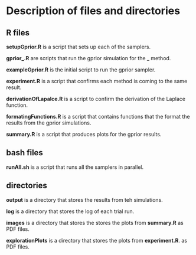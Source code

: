 # Description of files and directories

## R files 

**setupGprior.R** is a script that sets up each of the samplers.

**gprior_.R** are scripts that run the gprior simulation for the _ method.

**exampleGprior.R** is the initial script to run the gprior sampler.

**experiment.R** is a script that confirms each method is coming to the same result.

**derivationOfLapalce.R** is a script to confirm the derivation of the Laplace function.

**formatingFunctions.R** is a script that contains functions that the format the results from the gprior simulations.

**summary.R** is a script that produces plots for the gprior results.

## bash files

**runAll.sh** is a script that runs all the samplers in parallel.

## directories

**output** is a directory that stores the results from teh simulations.

**log** is a directory that stores the log of each trial run.

**images** is a directory that stores the stores the plots from **summary.R** as PDF files.

**explorationPlots** is a directory that stores the plots from **experiment.R**. as PDF files.

